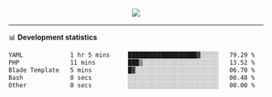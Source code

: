 <h3 align="center">
  <a href="https://github.com/hwalker928">
      <img src="https://github-profile-trophy.vercel.app/?username=hwalker928&no-bg=true&no-frame=true">
  </a>
</h3>


<hr>

📊 **Development statistics**

<!--START_SECTION:waka-->

```txt
YAML             1 hr 5 mins     ███████████████████▓░░░░░   79.29 %
PHP              11 mins         ███▒░░░░░░░░░░░░░░░░░░░░░   13.52 %
Blade Template   5 mins          █▓░░░░░░░░░░░░░░░░░░░░░░░   06.70 %
Bash             0 secs          ░░░░░░░░░░░░░░░░░░░░░░░░░   00.48 %
Other            0 secs          ░░░░░░░░░░░░░░░░░░░░░░░░░   00.00 %
```

<!--END_SECTION:waka-->
